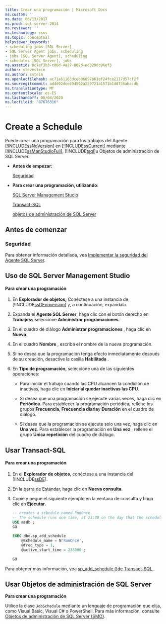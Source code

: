 ```yaml
---
title: Crear una programación | Microsoft Docs
ms.custom: ''
ms.date: 06/13/2017
ms.prod: sql-server-2014
ms.reviewer: ''
ms.technology: ssms
ms.topic: conceptual
helpviewer_keywords:
- scheduling jobs [SQL Server]
- SQL Server Agent jobs, scheduling
- jobs [SQL Server Agent], scheduling
- schedules [SQL Server], jobs
ms.assetid: 8c7ef3b3-c06d-4a27-802d-ed329dc86ef3
author: stevestein
ms.author: sstein
ms.openlocfilehash: ac71a61163dceb06697b61ef24fce2117d57cf2f
ms.sourcegitcommit: ad4d92dce894592a259721a1571b1d8736abacdb
ms.translationtype: MT
ms.contentlocale: es-ES
ms.lasthandoff: 08/04/2020
ms.locfileid: "87676316"
---
```

# <a name="create-a-schedule"></a>Create a Schedule
  Puede crear una programación para los trabajos del Agente [!INCLUDE[ssNoVersion](../../includes/ssnoversion-md.md)] en [!INCLUDE[ssCurrent](../../includes/sscurrent-md.md)] mediante [!INCLUDE[ssManStudioFull](../../includes/ssmanstudiofull-md.md)], [!INCLUDE[tsql](../../includes/tsql-md.md)]u Objetos de administración de SQL Server.  
  
-   **Antes de empezar:**  
  
     [Seguridad](#Security)  
  
-   **Para crear una programación, utilizando:**  
  
     [SQL Server Management Studio](#SSMS)  
  
     [Transact-SQL](#TSQL)  
  
     [objetos de administración de SQL Server](#SMO)  
  
##  <a name="before-you-begin"></a><a name="BeforeYouBegin"></a> Antes de comenzar  
  
###  <a name="security"></a><a name="Security"></a> Seguridad  
 Para obtener información detallada, vea [Implementar la seguridad del Agente SQL Server](implement-sql-server-agent-security.md).  
  
##  <a name="using-sql-server-management-studio"></a><a name="SSMS"></a> Uso de SQL Server Management Studio  
  
#### <a name="to-create-a-schedule"></a>Para crear una programación  
  
1.  En **Explorador de objetos,** Conéctese a una instancia de [!INCLUDE[ssDEnoversion](../../includes/ssdenoversion-md.md)] y, a continuación, expándala.  
  
2.  Expanda el **Agente SQL Server**, haga clic con el botón derecho en **Trabajos**y seleccione **Administrar programaciones**.  
  
3.  En el cuadro de diálogo **Administrar programaciones** , haga clic en **Nueva**.  
  
4.  En el cuadro **Nombre** , escriba el nombre de la nueva programación.  
  
5.  Si no desea que la programación tenga efecto inmediatamente después de su creación, desactive la casilla **Habilitada** .  
  
6.  En **Tipo de programación**, seleccione una de las siguientes operaciones:  
  
    -   Para iniciar el trabajo cuando las CPU alcancen la condición de inactivas, haga clic en **Iniciar al quedar inactivas las CPU**.  
  
    -   Si desea que una programación se ejecute varias veces, haga clic en **Periódica**. Para establecer la programación periódica, rellene los grupos **Frecuencia**, **Frecuencia diaria**y **Duración** en el cuadro de diálogo.  
  
    -   Si desea que la programación se ejecute solo una vez, haga clic en **Una vez**. Para establecer la programación en **Una vez** , rellene el grupo **Única repetición** del cuadro de diálogo.  
  
##  <a name="using-transact-sql"></a><a name="TSQL"></a> Usar Transact-SQL  
  
#### <a name="to-create-a-schedule"></a>Para crear una programación  
  
1.  En el **Explorador de objetos**, conéctese a una instancia del [!INCLUDE[ssDE](../../includes/ssde-md.md)].  
  
2.  En la barra de Estándar, haga clic en **Nueva consulta**.  
  
3.  Copie y pegue el siguiente ejemplo en la ventana de consulta y haga clic en **Ejecutar**.  
  
    ```sql
    -- creates a schedule named RunOnce.   
    -- The schedule runs one time, at 23:30 on the day that the schedule is created.  
    USE msdb ;  
    GO  
  
    EXEC dbo.sp_add_schedule  
        @schedule_name = N'RunOnce',  
        @freq_type = 1,  
        @active_start_time = 233000 ;  
  
    GO  
    ```  
  
 Para obtener más información, vea [sp_add_schedule &#40;&#41;de Transact-SQL ](/sql/relational-databases/system-stored-procedures/sp-add-schedule-transact-sql).  
  
##  <a name="using-sql-server-management-objects"></a><a name="SMO"></a>Usar Objetos de administración de SQL Server  
 **Para crear una programación**  
  
 Utilice la clase `JobSchedule` mediante un lenguaje de programación que elija, como Visual Basic, Visual C# o PowerShell. Para más información, consulte [Objetos de administración de SQL Server (SMO)](https://msdn.microsoft.com/library/ms162169.aspx).  
